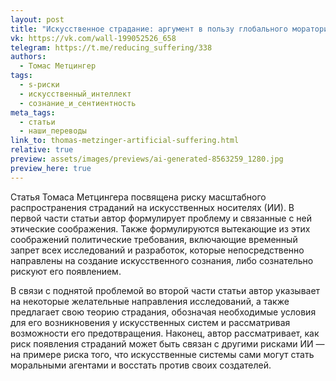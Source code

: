 ```yaml
---
layout: post
title: "Искусственное страдание: аргумент в пользу глобального моратория на синтетическую феноменологию"
vk: https://vk.com/wall-199052526_658
telegram: https://t.me/reducing_suffering/338
authors:
  - Томас Метцингер
tags:
  - s-риски
  - искусственный_интеллект
  - сознание_и_сентиентность
meta_tags:
  - статьи
  - наши_переводы
link_to: thomas-metzinger-artificial-suffering.html
relative: true
preview: assets/images/previews/ai-generated-8563259_1280.jpg
preview_here: true
---
```

Статья Томаса Метцингера посвящена риску масштабного распространения страданий на искусственных носителях (ИИ). В первой части статьи автор формулирует проблему и связанные с ней этические соображения. Также формулируются вытекающие из этих соображений политические требования, включающие временный запрет всех исследований и разработок, которые непосредственно направлены на создание искусственного сознания, либо сознательно рискуют его появлением.

В связи с поднятой проблемой во второй части статьи автор указывает на некоторые желательные направления исследований, а также предлагает свою теорию страдания, обозначая необходимые условия для его возникновения у искусственных систем и рассматривая возможности его предотвращения. Наконец, автор рассматривает, как риск появления страданий может быть связан с другими рисками ИИ — на примере риска того, что искусственные системы сами могут стать моральными агентами и восстать против своих создателей.

